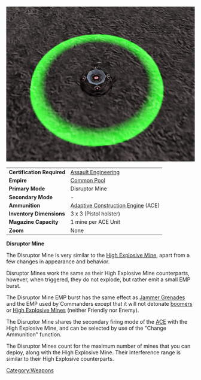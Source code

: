 ![](images/DisruptorMine.jpg "DisruptorMine.jpg")

|                            |                                                                               |
| -------------------------- | ----------------------------------------------------------------------------- |
| **Certification Required** | [Assault Engineering](Assault_Engineering "wikilink")                         |
| **Empire**                 | [Common Pool](Common_Pool "wikilink")                                         |
| **Primary Mode**           | Disruptor Mine                                                                |
| **Secondary Mode**         | \-                                                                            |
| **Ammunition**             | [Adaptive Construction Engine](Adaptive_Construction_Engine "wikilink") (ACE) |
| **Inventory Dimensions**   | 3 x 3 (Pistol holster)                                                        |
| **Magazine Capacity**      | 1 mine per ACE Unit                                                           |
| **Zoom**                   | None                                                                          |

**Disruptor Mine**

The Disruptor Mine is very similar to the [High Explosive
Mine](Adaptive_Construction_Engine#High_Explosive_Mine "wikilink"),
apart from a few changes in appearance and behavior.

Disruptor Mines work the same as their High Explosive Mine counterparts,
however, when triggered, they do not explode, but rather emit a small
EMP burst.

The Disruptor Mine EMP burst has the same effect as [Jammer
Grenades](Jammer_Grenade "wikilink") and the EMP used by Commanders
except that it will not detonate [boomers](boomer "wikilink") or [High
Explosive
Mines](Adaptive_Construction_Engine#High_Explosive_Mine "wikilink")
(neither Friendly nor Enemy).

The Disruptor Mine shares the secondary firing mode of the
[ACE](ACE "wikilink") with the High Explosive Mine, and can be selected
by use of the "Change Ammunition" function.

The Disruptor Mines count for the maximum number of mines that you can
deploy, along with the High Explosive Mine. Their interference range is
similar to their High Explosive counterparts.

[Category:Weapons](Category:Weapons "wikilink")
